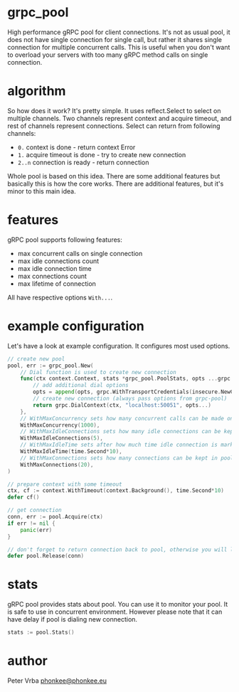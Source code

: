 # grpc_pool

High performance gRPC pool for client connections. It's not as usual pool, it does not have single connection for single call,
but rather it shares single connection for multiple concurrent calls. This is useful when you don't want to overload
your servers with too many gRPC method calls on single connection.

# algorithm

So how does it work? It's pretty simple. It uses reflect.Select to select on multiple channels.
Two channels represent context and acquire timeout, and rest of channels represent connections.
Select can return from following channels:

* `0.` context is done - return context Error
* `1.` acquire timeout is done - try to create new connection
* `2..n` connection is ready - return connection

Whole pool is based on this idea. There are some additional features but basically this is how the core works.
There are additional features, but it's minor to this main idea.

# features

gRPC pool supports following features:

* max concurrent calls on single connection
* max idle connections count
* max idle connection time
* max connections count
* max lifetime of connection

All have respective options `With...`. 

# example configuration

Let's have a look at example configuration. It configures most used options.

```go
// create new pool
pool, err := grpc_pool.New(
    // Dial function is used to create new connection
    func(ctx context.Context, stats *grpc_pool.PoolStats, opts ...grpc.DialOption) (*grpc.ClientConn, error) {
        // add additional dial options
        opts = append(opts, grpc.WithTransportCredentials(insecure.NewCredentials()))
        // create new connection (always pass options from grpc-pool)
        return grpc.DialContext(ctx, "localhost:50051", opts...) 
    }, 
    // WithMaxConcurrency sets how many concurrent calls can be made on single connection 
    WithMaxConcurrency(1000),
    // WithMaxIdleConnections sets how many idle connections can be kept in pool
    WithMaxIdleConnections(5),
    // WithMaxIdleTime sets after how much time idle connection is marked as idle
    WithMaxIdleTime(time.Second*10),
    // WithMaxConnections sets how many connections can be kept in pool
    WithMaxConnections(20),
)

// prepare context with some timeout
ctx, cf := context.WithTimeout(context.Background(), time.Second*10)
defer cf()

// get connection
conn, err := pool.Acquire(ctx)
if err != nil {
	panic(err)
}

// don't forget to return connection back to pool, otherwise you will leak connections, and pool will be confused.
defer pool.Release(conn)
```

# stats

gRPC pool provides stats about pool. You can use it to monitor your pool. It is safe to use in concurrent environment.
However please note that it can have delay if pool is dialing new connection.

```go
stats := pool.Stats()
````


# author

Peter Vrba <phonkee@phonkee.eu>